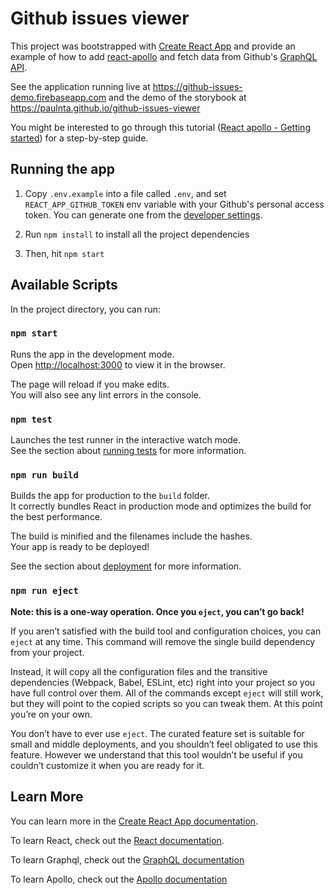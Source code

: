 # Github issues viewer

This project was bootstrapped with [Create React App](https://github.com/facebook/create-react-app) and provide an example of how to add [react-apollo](https://www.apollographql.com/docs/react/) and fetch data from Github's [GraphQL API](https://developer.github.com/v4/).

See the application running live at https://github-issues-demo.firebaseapp.com and the demo of the storybook at https://paulnta.github.io/github-issues-viewer

You might be interested to go through this tutorial ([React apollo - Getting started](https://www.howtographql.com/react-apollo/1-getting-started/)) for a step-by-step guide.

## Running the app

1. Copy `.env.example` into a file called `.env`, and set `REACT_APP_GITHUB_TOKEN` env variable with your Github's personal access token. You can generate one from the [developer settings](https://github.com/settings/tokens).

2. Run `npm install` to install all the project dependencies

3. Then, hit `npm start`

## Available Scripts

In the project directory, you can run:

### `npm start`

Runs the app in the development mode.<br>
Open [http://localhost:3000](http://localhost:3000) to view it in the browser.

The page will reload if you make edits.<br>
You will also see any lint errors in the console.

### `npm test`

Launches the test runner in the interactive watch mode.<br>
See the section about [running tests](https://facebook.github.io/create-react-app/docs/running-tests) for more information.

### `npm run build`

Builds the app for production to the `build` folder.<br>
It correctly bundles React in production mode and optimizes the build for the best performance.

The build is minified and the filenames include the hashes.<br>
Your app is ready to be deployed!

See the section about [deployment](https://facebook.github.io/create-react-app/docs/deployment) for more information.

### `npm run eject`

**Note: this is a one-way operation. Once you `eject`, you can’t go back!**

If you aren’t satisfied with the build tool and configuration choices, you can `eject` at any time. This command will remove the single build dependency from your project.

Instead, it will copy all the configuration files and the transitive dependencies (Webpack, Babel, ESLint, etc) right into your project so you have full control over them. All of the commands except `eject` will still work, but they will point to the copied scripts so you can tweak them. At this point you’re on your own.

You don’t have to ever use `eject`. The curated feature set is suitable for small and middle deployments, and you shouldn’t feel obligated to use this feature. However we understand that this tool wouldn’t be useful if you couldn’t customize it when you are ready for it.

## Learn More

You can learn more in the [Create React App documentation](https://facebook.github.io/create-react-app/docs/getting-started).

To learn React, check out the [React documentation](https://reactjs.org/).

To learn Graphql, check out the [GraphQL documentation](https://graphql.org/)

To learn Apollo, check out the [Apollo documentation](https://apollographql.com/)

